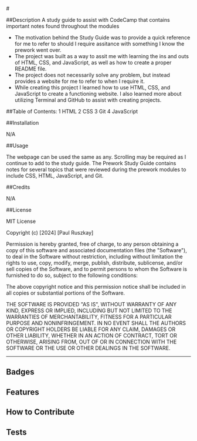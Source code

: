 #<PreWork Study Guide>

##Description
A study guide to assist with CodeCamp that contains important notes found throughout the modules

- The motivation behind the Study Guide was to provide a quick reference for me to refer to should I require assitance with something I know the prework went over.
- The project was built as a way to assit me with learning the ins and outs of HTML, CSS, and JavaScript, as well as how to create a proper README file.
- The project does not necessarily solve any problem, but instead provides a website for me to refer to when I require it.
- While creating this project I learned how to use HTML, CSS, and JavaScript to create a functioning website.  I also learned more about utilizing Terminal and GitHub to assist with creating projects.

##Table of Contents:
1 HTML
2 CSS
3 Git
4 JavaScript

##Installation

N/A

##Usage

The webpage can be used the same as any.  Scrolling may be required as I continue to add to the study guide.  The Prework Study Guide contains notes for several topics that were reviewed during the prework modules to include CSS, HTML, JavaScript, and Git.

##Credits

N/A


##License

MIT License

Copyright (c) [2024] [Paul Ruszkay]

Permission is hereby granted, free of charge, to any person obtaining a copy
of this software and associated documentation files (the "Software"), to deal
in the Software without restriction, including without limitation the rights
to use, copy, modify, merge, publish, distribute, sublicense, and/or sell
copies of the Software, and to permit persons to whom the Software is
furnished to do so, subject to the following conditions:

The above copyright notice and this permission notice shall be included in all
copies or substantial portions of the Software.

THE SOFTWARE IS PROVIDED "AS IS", WITHOUT WARRANTY OF ANY KIND, EXPRESS OR
IMPLIED, INCLUDING BUT NOT LIMITED TO THE WARRANTIES OF MERCHANTABILITY,
FITNESS FOR A PARTICULAR PURPOSE AND NONINFRINGEMENT. IN NO EVENT SHALL THE
AUTHORS OR COPYRIGHT HOLDERS BE LIABLE FOR ANY CLAIM, DAMAGES OR OTHER
LIABILITY, WHETHER IN AN ACTION OF CONTRACT, TORT OR OTHERWISE, ARISING FROM,
OUT OF OR IN CONNECTION WITH THE SOFTWARE OR THE USE OR OTHER DEALINGS IN THE
SOFTWARE.

---


## Badges

## Features


## How to Contribute


## Tests
